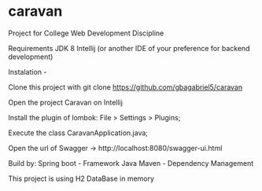 # caravan
Project for College Web Development Discipline

Requirements JDK 8 Intellij (or another IDE of your preference for backend development)

Instalation - 

Clone this project with git clone https://github.com/gbagabriel5/caravan

Open the project Caravan on Intellij

Install the plugin of lombok: File > Settings > Plugins;

Execute the class CaravanApplication.java;

Open the url of Swagger -> http://localhost:8080/swagger-ui.html

Build by: Spring boot - Framework Java Maven - Dependency Management

This project is using H2 DataBase in memory
